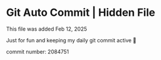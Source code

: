 # Git Auto Commit | Hidden File

This file was added Feb 12, 2025

Just for fun and keeping my daily git commit active 🤪

commit number: 2084751
